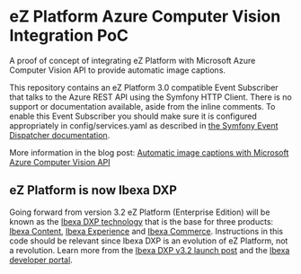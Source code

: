 # eZ Platform Azure Computer Vision Integration PoC
A proof of concept of integrating eZ Platform with Microsoft Azure Computer Vision API to provide automatic image captions.

This repository contains an eZ Platform 3.0 compatible Event Subscriber that talks to the Azure REST API using the Symfony HTTP Client. There is no support or documentation available, aside from the inline comments. To enable this Event Subscriber you should make sure it is configured appropriately in config/services.yaml as described in <a href="https://symfony.com/doc/current/event_dispatcher.html#creating-an-event-subscriber">the Symfony Event Dispatcher documentation</a>.

More information in the blog post: <a href="https://ezplatform.com/blog/automatic-image-captions-with-microsoft-azure-computer-vision-api">Automatic image captions with Microsoft Azure Computer Vision API</a>

## eZ Platform is now Ibexa DXP

Going forward from version 3.2 eZ Platform (Enterprise Edition) will be known as the [Ibexa DXP technology](https://www.ibexa.co/products) that is the base for three products: [Ibexa Content](https://www.ibexa.co/products/ibexa-content), [Ibexa Experience](https://www.ibexa.co/products/ibexa-experience) and [Ibexa Commerce](https://www.ibexa.co/products/ibexa-commerce). Instructions in this code should be relevant since Ibexa DXP is an evolution of eZ Platform, not a revolution. Learn more from the [Ibexa DXP v3.2 launch post](https://www.ibexa.co/blog/product-launch-introducing-ibexa-dxp-3.2) and the [Ibexa developer portal](https://developers.ibexa.co).
